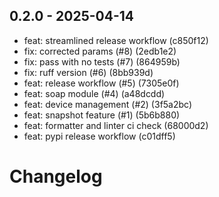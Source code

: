 ## 0.2.0 - 2025-04-14

* feat: streamlined release workflow (c850f12)
* fix: corrected params (#8) (2edb1e2)
* fix: pass with no tests (#7) (864959b)
* fix: ruff version (#6) (8bb939d)
* feat: release workflow (#5) (7305e0f)
* feat: soap module (#4) (a48dcdd)
* feat: device management (#2) (3f5a2bc)
* feat: snapshot feature (#1) (5b6b880)
* feat: formatter and linter ci check (68000d2)
* feat: pypi release workflow (c01dff5)

# Changelog

